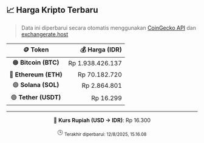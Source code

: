 

<!-- HARGA_KRIPTO -->
## 📈 Harga Kripto Terbaru

> Data ini diperbarui secara otomatis menggunakan [CoinGecko API](https://www.coingecko.com/) dan [exchangerate.host](https://exchangerate.host/)

<div align="center">

| 🪙 Token | 💰 Harga (IDR) |
|:------:|---------------:|
| 🟠 **Bitcoin (BTC)**   | Rp 1.938.426.137 |
| 🔵 **Ethereum (ETH)**  | Rp 70.182.720 |
| 🟣 **Solana (SOL)**    | Rp 2.864.801 |
| 🟢 **Tether (USDT)**   | Rp 16.299 |

---

💱 **Kurs Rupiah (USD → IDR)**: Rp 16.300

🕒 <sub>Terakhir diperbarui: 12/8/2025, 15.16.08</sub>

</div>
<!-- /HARGA_KRIPTO -->